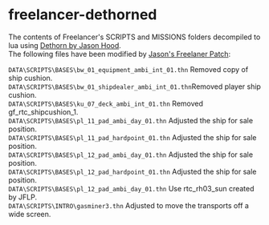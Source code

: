 # freelancer-dethorned
The contents of Freelancer's SCRIPTS and MISSIONS folders decompiled to lua using [Dethorn by Jason Hood](http://adoxa.altervista.org/freelancer/tools.html#dethorn).  
The following files have been modified by [Jason's Freelaner Patch](http://adoxa.altervista.org/freelancer/dl.php?f=jflp):

`DATA\SCRIPTS\BASES\bw_01_equipment_ambi_int_01.thn` Removed copy of ship cushion.  
`DATA\SCRIPTS\BASES\bw_01_shipdealer_ambi_int_01.thn`Removed player ship cushion.  
`DATA\SCRIPTS\BASES\ku_07_deck_ambi_int_01.thn` Removed gf_rtc_shipcushion_1.  
`DATA\SCRIPTS\BASES\pl_11_pad_ambi_day_01.thn` Adjusted the ship for sale position.  
`DATA\SCRIPTS\BASES\pl_11_pad_hardpoint_01.thn` Adjusted the ship for sale position.  
`DATA\SCRIPTS\BASES\pl_12_pad_ambi_day_01.thn` Adjusted the ship for sale position.  
`DATA\SCRIPTS\BASES\pl_12_pad_hardpoint_01.thn` Adjusted the ship for sale position.  
`DATA\SCRIPTS\BASES\pl_12_pad_ambi_day_01.thn` Use rtc_rh03_sun created by JFLP.  
`DATA\SCRIPTS\INTRO\gasminer3.thn` Adjusted to move the transports off a wide screen.  
